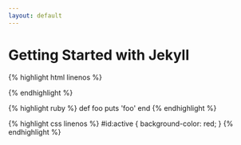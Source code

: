 ```yaml
---
layout: default
---
```

# Getting Started with Jekyll

{% highlight html linenos %}
<html>
	<div class="moo"></div>
</html>
{% endhighlight %}

{% highlight ruby %}
def foo
  puts 'foo'
end
{% endhighlight %}

{% highlight css linenos %}
#id:active
{
	background-color: red;
}
{% endhighlight %}
